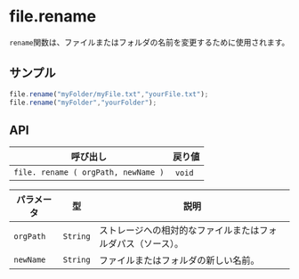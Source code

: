 # file.rename

`rename`関数は、ファイルまたはフォルダの名前を変更するために使用されます。

## サンプル

```javascript
file.rename("myFolder/myFile.txt","yourFile.txt");
file.rename("myFolder","yourFolder");
```

## API

| 呼び出し | 戻り値 |
|---|---|
| `file. rename ( orgPath, newName )` | `void` |

| パラメータ | 型 | 説明 |
|---|---|---|
| `orgPath` | `String` | ストレージへの相対的なファイルまたはフォルダパス（ソース）。 |
| `newName` | `String` | ファイルまたはフォルダの新しい名前。 |